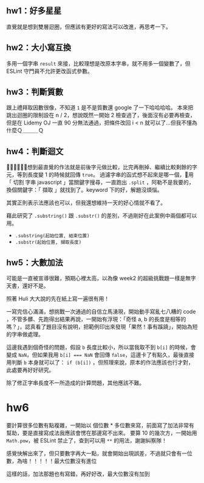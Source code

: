 ## hw1：好多星星
直覺就是想到雙層迴圈，但應該有更好的寫法可以改進，再思考一下。

## hw2：大小寫互換
多用一個字串 `result` 來接，比較理想是改原本字串，就不用多一個變數了，但 ESLint 守門員不允許更改函式參數。

## hw3：判斷質數
跟上禮拜取因數很像，不知道 `1` 是不是質數還 google 了一下哈哈哈哈。
本來把跳出迴圈的限制設在 n / 2，想說既然一開始 2 檢查過了，後面沒有必要再檢查，但是在 Lidemy OJ 一直 90 分無法通過，把條件改回 i < n 就可以了...但我不懂為什麼Ｑ＿＿＿Ｑ

## hw4：判斷迴文
想到最直覺的作法就是前後字元做比較，比完再刪掉、繼續比較剩餘的字元，等到長度變 1 的時候就回傳 `true`。
過濾字串的函式想不起來是哪一個，用「 切割 字串 javascript 」當關鍵字搜尋，一直跑出 `.split` ，阿勒不是我要的，換個關鍵字：「 擷取 」就找到了。keyword 下的好，解題沒煩惱。

其實正則表示法應該也可以，但我還想維持一天的好心情就不看了。

藉此研究了 `.substring()` 跟 `.substr()` 的差別，不過剛好在此案例中兩個都可以用。
- `.substring(起始位置, 結束位置)`
- `.substr(起始位置, 擷取長度)`

## hw5：大數加法
可能是一直被宣導很難，預期心裡太高，以為像 week2 的超級挑戰題一樣是無字天書，還好不是。 

照著 Huli 大大說的先在紙上寫一遍很有用！

一寫完信心滿滿，想挑戰一次通過的自信立馬湧現，開始動手寫亂七八糟的 code ，不管多髒、先跑得出結果再說，一開始有浮現：「奇怪 a, b 的長度是相等的嗎？」，認真看了題目沒有說明，把範例印出來發現「果然！事有蹊蹺」，開始為短的字串做處理。

這邊我遇到個奇怪的問題，假設 `b` 長度比較小，所以當我取不到 `b[i]` 的時候，會變成 `NaN`，但如果我用 `b[i] === NaN` 會回傳 `false`，這邊卡了有點久，最後直接用判斷 `b` 本身就可以了： `if (b[i])` ，但照理來說，原本的作法應該也行才對，此處要再好好研究。

除了修正字串長度不一所造成的計算問題，其他應該不難。


# hw6

要計算很多位數有點複雜，一開始以 個位數 * 多位數來寫，前面寫了加法非常有幫助，要是直接寫成法我應該會愣在那邊寫不出來。
要算 10 的幾次方，一開始用 `Math.pow`，被 ESLint 禁止了，查到可以用 `**` 的用法，謝謝糾察隊！

感覺快解出來了，但只要數字再大一點，就會開始出現誤差，不過就只會有一位數，為啥！！！！！最大位數沒有進位

這樣的話，加法那題也有寫錯，再好好改，最大位數沒有加到